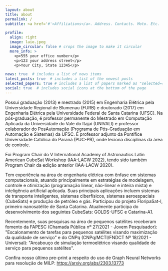 ```yaml
---
layout: about
title: about
permalink: /
subtitle: <a href='#'>Affiliations</a>. Address. Contacts. Moto. Etc.

profile:
  align: right
  image: laio.jpeg
  image_circular: false # crops the image to make it circular
  more_info: >
    <p>555 your office number</p>
    <p>123 your address street</p>
    <p>Your City, State 12345</p>

news: true  # includes a list of news items
latest_posts: true  # includes a list of the newest posts
selected_papers: true # includes a list of papers marked as "selected={true}"
social: true  # includes social icons at the bottom of the page
---
```


Possui graduação (2013) e mestrado (2015) em Engenharia Elétrica pela Universidade Regional de Blumenau (FURB) e doutorado (2017) em Engenharia Elétrica pela Universidade Federal de Santa Catarina (UFSC). Na pós-graduação, é professor permanente do Mestrado em Computação Aplicada da Universidade do Vale do Itajaí (UNIVALI) e professor colaborador do PosAutomação (Programa de Pós-Graduação em Automação e Sistemas) da UFSC. É professor adjunto da Pontífice Universidade Católica do Paraná (PUC-PR), onde leciona disciplinas da área de controle.

Foi Program Chair do V International Academy of Astronautics Latin American CubeSat Workshop (IAA-LACW 2022), tendo sido também Program Chair da edição anterior (IAA-LACW 2020).

Tem experiência na área de engenharia elétrica com ênfase em sistemas computacionais, atuando principalmente em estratégias de modelagem, controle e otimização (programação linear, não-linear e inteira mista) e inteligência artificial aplicada. Suas principais aplicações incluem sistemas de transporte inteligentes, sistemas ciberfísicos, sistemas aeroespaciais (CubeSats) e produção de petróleo e gás. Participou do projeto FloripaSat-I, primeiro nanosatélite de Santa Catarina. Atualmente participa do desenvolvimento dos seguintes CubeSats: GOLDS-UFSC e Catarina-A1.

Recentemente, suas pesquisas na área de pequenos satélites receberam fomento da FAPESC (Chamada Pública nº 27/2021 - Jovem Pesquisador): "Escalonamento de tarefas para pequenos satélites visando maximização da qualidade de serviço" e do CNPq (CNPq/MCTI/FNDCT Nº 18/2021 - Universal): "Arcabouço de simulação termoelétrico visando qualidade de serviço para pequenos satélites".

Confira nosso último pre-print a respeito do uso de Graph Neural Networks para resolução de MILP: https://arxiv.org/abs/2303.13773 
